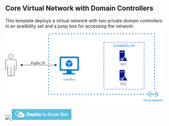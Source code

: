 Core Virtual Network with Domain Controllers
---------------------------------------------

This template deploys a virtual network with two private domain controllers in an availbility set and a jump box for accessing the network:

![core-network](core-network.png)


<a href="https://transmogrify.azurewebsites.net/core-network/azuredeploy.json" target="_blank">
    <img src="http://azuredeploy.net/deploybutton.png"/>
</a>

<a href="https://transmogrify.azurewebsites.net/core-network/azuredeploy.json?environment=gov" target="_blank">
	<img src="https://raw.githubusercontent.com/Azure/azure-quickstart-templates/master/1-CONTRIBUTION-GUIDE/images/deploytoazuregov.png"
</a>